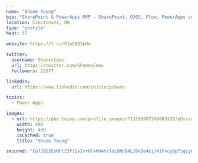 ```yaml
---
name: "Shane Young"
bio: "SharePoint & PowerApps MVP - SharePoint, O365, Flow, PowerApps consulting? @PowerApps911 | Pure Snark? You found it."
location: Cincinnati, OH
type: "profile"
heat: 57

website: https://t.co/91p5BQ3pUe

twitter:
  username: ShanesCows
  url: https://twitter.com/ShanesCows
  followers: 13377

linkedin:
  url: https://www.linkedin.com/in/cincyshane

topics:
  - Power Apps

images:
  - url: https://pbs.twimg.com/profile_images/713100007398883329/qUzvsvQ3_400x400.jpg
    width: 400
    height: 400
    isCached: true
    title: "Shane Young"

secured: "Eo7JBGZExMFl23f1QvIrrOlkhH4t/loLDNnB4LJ5k0o4xj/MiFvcyOpTSqLyCih/3apUHJPyCHDQ0nQOfwJGeBKz3ukRYpCEknk3KE8PhMBsqMvuvGO7EPg7bI0gv7+1Bt0PNnDg5rjLoPL3UlRg8EQJKiha+UTxa7vaFtV0Br24E+Q6dPnACcsvdtgG4/KCtOxqjJ1ZPY4kUr2FRmpraVkegdySQDcu1M6teSydxGg9arouSmkpmp+9zmEG/+yuIYGff2CCjc1omCL8HPTigMOcmonx3opAQlXQ3wc9+kcancnpw1SYSpAfZ9HwEmdC84s7JlzrCiUHUVClL/f6d4+REB161eP7yqatwMBhu+tIHw+/Eb5Jn+Gj2hVH28nVjrRq5QX97ejsEedHEhdZx26Lf88zu89jQn/4e/rMihA=;zd34pRGd4CWKQaCVv4FK9w=="
---
```


